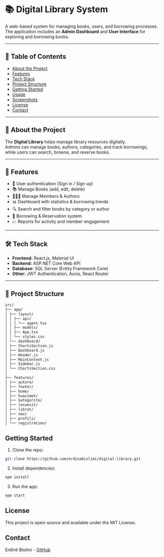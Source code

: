 # 📚 Digital Library System

A web-based system for managing books, users, and borrowing processes.  
The application includes an **Admin Dashboard** and **User Interface** for exploring and borrowing books.  

---

## 📑 Table of Contents
- [About the Project](#about-the-project)
- [Features](#features)
- [Tech Stack](#tech-stack)
- [Project Structure](#project-structure)
- [Getting Started](#getting-started)
- [Usage](#usage)
- [Screenshots](#screenshots)
- [License](#license)
- [Contact](#contact)

---

## 📖 About the Project
The **Digital Library** helps manage library resources digitally.  
Admins can manage books, authors, categories, and track borrowings, while users can search, browse, and reserve books.

---

## 🚀 Features
- 🔐 User authentication (Sign in / Sign up)
- 📚 Manage Books (add, edit, delete)
- 🧑‍🤝‍🧑 Manage Members & Authors
- 📊 Dashboard with statistics & borrowing trends
- 🔍 Search and filter books by category or author
- 📅 Borrowing & Reservation system
- 📈 Reports for activity and member engagement

---

## 🛠️ Tech Stack
- **Frontend:** React.js, Material UI  
- **Backend:** ASP.NET Core Web API  
- **Database:** SQL Server (Entity Framework Core)  
- **Other:** JWT Authentication, Axios, React Router  

---

## 📂 Project Structure
```bash
src/
├── app/
│ ├── layout/
│ │ ├── api/
│ │ │ └── agent.tsx
│ │ ├── models/
│ │ ├── App.tsx
│ │ └── styles.css
│ └── dashboard/
│ ├── ChartsSection.js
│ ├── Dashboard.js
│ ├── Header.js
│ ├── MainContent.js
│ ├── Sidebar.js
│ └── ChartsSection.css
│
├── features/
│ ├── autore/
│ ├── footer/
│ ├── home/
│ ├── huazimet/
│ ├── kategorite/
│ ├── lexuesit/
│ ├── librat/
│ ├── nav/
│ ├── profili/
│ └── registration/
```

## Getting Started
 
1. Clone the repo:
```bash 
git clone https://github.com/erdinabislimi/digital-library.git
```
2. Install dependencies:
```bash
npm install
```
3. Run the app:
```bash
npm start
```


## License
This project is open-source and available under the MIT License.

## Contact
Erdinë Bislimi - [GitHub](https://github.com/erdinabislimi)
